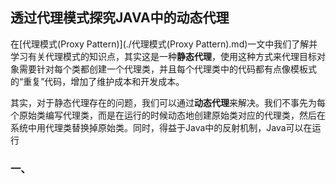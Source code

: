 ## 透过代理模式探究JAVA中的动态代理



在[代理模式(Proxy Pattern)](./代理模式(Proxy Pattern).md)一文中我们了解并学习有关代理模式的知识点，其实这是一种**静态代理**，使用这种方式来代理目标对象需要针对每个类都创建一个代理类，并且每个代理类中的代码都有点像模板式的“重复”代码，增加了维护成本和开发成本。

其实，对于静态代理存在的问题，我们可以通过**动态代理**来解决。我们不事先为每个原始类编写代理类，而是在运行的时候动态地创建原始类对应的代理类，然后在系统中用代理类替换掉原始类。同时，得益于Java中的反射机制，Java可以在运行



### 一、

